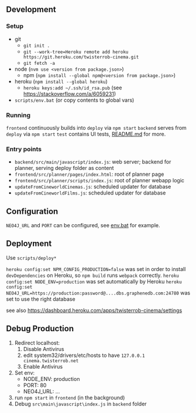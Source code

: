 ## Development

### Setup
 * git
    * `git init .`
    * `git --work-tree=Heroku remote add heroku https://git.heroku.com/twisterrob-cinema.git`
    * `git fetch -a`
 * node (`nvm use <version from package.json>`)
 	* npm (`npm install --global npm@<version from package.json>`)
 * heroku (`npm install --global heroku`)
    * `heroku keys:add ~/.ssh/id_rsa.pub` (see https://stackoverflow.com/a/6059231)
 * `scripts/env.bat` (or copy contents to global vars)

### Running

`frontend` continuously builds into `deploy` via `npm start`
`backend` serves from `deploy` via `npm start`
`test` contains UI tests, [README.md](test/README.md) for more.

### Entry points

 * `backend/src/main/javascript/index.js`: web server; backend for planner, serving deploy folder as content
 * `frontend/src/planner/pages/index.html`: root of planner page
 * `frontend/src/planner/scripts/index.js`: root of planner webapp logic
 * `updateFromCineworldCinemas.js`: scheduled updater for database
 * `updateFromCineworldFilms.js`: scheduled updater for database

## Configuration
 
`NEO4J_URL` and `PORT` can be configured, see [env.bat](scripts/env.bat) for example.

## Deployment

Use `scripts/deploy*`

`heroku config:set NPM_CONFIG_PRODUCTION=false` was set in order to install `devDependencies` on Heroku, so `npm build` runs `webpack` correctly.
`heroku config:set NODE_ENV=production` was set automatically by Heroku
`heroku config:set NEO4J_URL=https://production:password@....dbs.graphenedb.com:24780` was set to use the right database

see also https://dashboard.heroku.com/apps/twisterrob-cinema/settings

## Debug Production

1. Redirect localhost:
   1. Disable Antivirus
   2. edit system32/drivers/etc/hosts to have `127.0.0.1	cinema.twisterrob.net`
   3. Enable Antivirus
2. Set env:
   * NODE_ENV: production
   * PORT: 80
   * NEO4J_URL: ...
3. run `npm start` in `frontend` (in the background)
4. Debug `src\main\javascript\index.js` in `backend` folder

